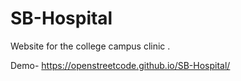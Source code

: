 # SB-Hospital
Website for the college campus clinic .

Demo-  https://openstreetcode.github.io/SB-Hospital/
